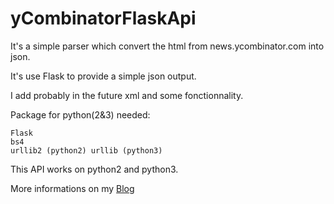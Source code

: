 # yCombinatorFlaskApi

It's a simple parser which convert the html from news.ycombinator.com into json.

It's use Flask to provide a simple json output.

I add probably in the future xml and some fonctionnality.

Package for python(2&3) needed:

    Flask
    bs4
	urllib2 (python2) urllib (python3)


This API works on python2 and python3.

More informations on my [Blog](http://badrocklo.github.io/)
